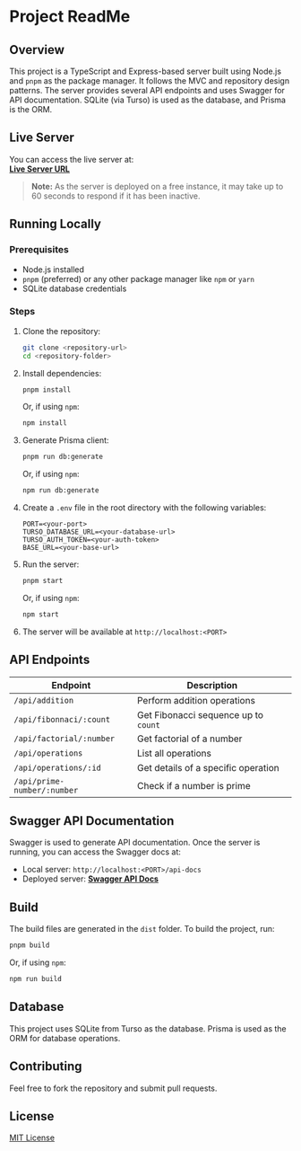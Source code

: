 # Project ReadMe

## Overview

This project is a TypeScript and Express-based server built using Node.js and `pnpm` as the package manager. It follows the MVC and repository design patterns. The server provides several API endpoints and uses Swagger for API documentation. SQLite (via Turso) is used as the database, and Prisma is the ORM.

## Live Server

You can access the live server at:  
**[Live Server URL](https://math-server-jwry.onrender.com)**

> **Note:** As the server is deployed on a free instance, it may take up to 60 seconds to respond if it has been inactive.

## Running Locally

### Prerequisites

- Node.js installed
- `pnpm` (preferred) or any other package manager like `npm` or `yarn`
- SQLite database credentials

### Steps

1. Clone the repository:

   ```bash
   git clone <repository-url>
   cd <repository-folder>
   ```

2. Install dependencies:

   ```bash
   pnpm install
   ```

   Or, if using `npm`:

   ```bash
   npm install
   ```

3. Generate Prisma client:

   ```bash
   pnpm run db:generate
   ```

   Or, if using `npm`:

   ```bash
   npm run db:generate
   ```

4. Create a `.env` file in the root directory with the following variables:

   ```env
   PORT=<your-port>
   TURSO_DATABASE_URL=<your-database-url>
   TURSO_AUTH_TOKEN=<your-auth-token>
   BASE_URL=<your-base-url>
   ```

5. Run the server:

   ```bash
   pnpm start
   ```

   Or, if using `npm`:

   ```bash
   npm start
   ```

6. The server will be available at `http://localhost:<PORT>`

## API Endpoints

| Endpoint                    | Description                          |
| --------------------------- | ------------------------------------ |
| `/api/addition`             | Perform addition operations          |
| `/api/fibonnaci/:count`     | Get Fibonacci sequence up to `count` |
| `/api/factorial/:number`    | Get factorial of a number            |
| `/api/operations`           | List all operations                  |
| `/api/operations/:id`       | Get details of a specific operation  |
| `/api/prime-number/:number` | Check if a number is prime           |

## Swagger API Documentation

Swagger is used to generate API documentation. Once the server is running, you can access the Swagger docs at:

- Local server: `http://localhost:<PORT>/api-docs`
- Deployed server: **[Swagger API Docs](https://math-server-jwry.onrender.com/api-docs)**

## Build

The build files are generated in the `dist` folder. To build the project, run:

```bash
pnpm build
```

Or, if using `npm`:

```bash
npm run build
```

## Database

This project uses SQLite from Turso as the database. Prisma is used as the ORM for database operations.

## Contributing

Feel free to fork the repository and submit pull requests.

## License

[MIT License](LICENSE)
